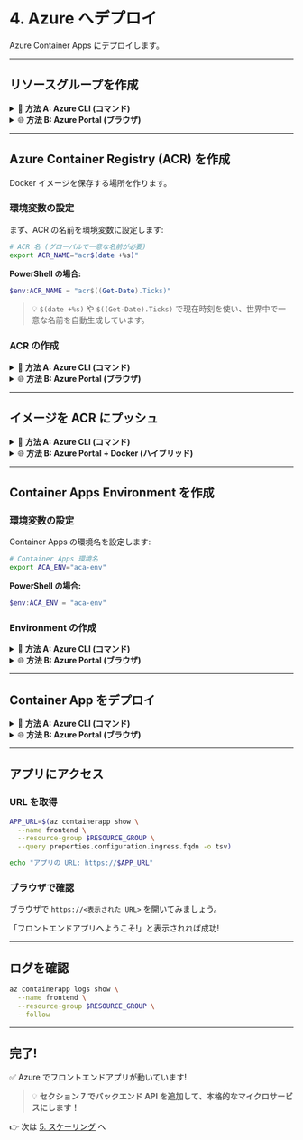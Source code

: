 # 4. Azure へデプロイ

Azure Container Apps にデプロイします。

---

## リソースグループを作成

<details>
<summary>📘 <b>方法 A: Azure CLI (コマンド)</b></summary>

```bash
az group create \
  --name $RESOURCE_GROUP \
  --location $LOCATION
```

</details>

<details>
<summary>🌐 <b>方法 B: Azure Portal (ブラウザ)</b></summary>

1. [Azure Portal](https://portal.azure.com/) を開く
2. 検索バーで「リソース グループ」を検索
3. 「+ 作成」をクリック
4. 以下を入力:
   - **サブスクリプション**: 使用するサブスクリプション
   - **リソース グループ**: `rg-workshop`
   - **リージョン**: `Japan East`
5. 「確認および作成」→「作成」

</details>

---

## Azure Container Registry (ACR) を作成

Docker イメージを保存する場所を作ります。

### 環境変数の設定

まず、ACR の名前を環境変数に設定します:

```bash
# ACR 名 (グローバルで一意な名前が必要)
export ACR_NAME="acr$(date +%s)"
```

**PowerShell の場合:**
```powershell
$env:ACR_NAME = "acr$((Get-Date).Ticks)"
```

> 💡 `$(date +%s)` や `$((Get-Date).Ticks)` で現在時刻を使い、世界中で一意な名前を自動生成しています。

### ACR の作成

<details>
<summary>📘 <b>方法 A: Azure CLI (コマンド)</b></summary>

```bash
# ACR を作成
az acr create \
  --name $ACR_NAME \
  --resource-group $RESOURCE_GROUP \
  --sku Basic \
  --admin-enabled true
```

### ACR にログイン

```bash
az acr login --name $ACR_NAME
```

</details>

<details>
<summary>🌐 <b>方法 B: Azure Portal (ブラウザ)</b></summary>

1. [Azure Portal](https://portal.azure.com/) で「リソースの作成」
2. 「コンテナー レジストリ」を検索して選択
3. 「作成」をクリック
4. 以下を入力:
   - **リソース グループ**: セクション 1 で設定した名前
   - **レジストリ名**: 一意の名前 (例: `acrworkshop12345`)
   - **場所**: `Japan East`
   - **SKU**: `Basic`
5. 「確認および作成」→「作成」
6. 作成後、ACR を開く
7. 左メニュー「アクセス キー」→「管理者ユーザー」を有効化

**ポータルで作成した場合の環境変数設定:**

```bash
# ポータルで入力したレジストリ名を設定
export ACR_NAME="acrworkshop12345"  # あなたが入力した名前に置き換え
```

**PowerShell の場合:**
```powershell
$env:ACR_NAME = "acrworkshop12345"  # あなたが入力した名前に置き換え
```

</details>

---

## イメージを ACR にプッシュ

<details>
<summary>📘 <b>方法 A: Azure CLI (コマンド)</b></summary>

### イメージにタグ付け

```bash
# ACR のログインサーバー名を取得
ACR_SERVER=$(az acr show --name $ACR_NAME --query loginServer -o tsv)

# タグ付け (frontend アプリ)
docker tag frontend:v1 $ACR_SERVER/frontend:v1
```

### プッシュ

```bash
docker push $ACR_SERVER/frontend:v1
```

</details>

<details>
<summary>🌐 <b>方法 B: Azure Portal + Docker (ハイブリッド)</b></summary>

1. Azure Portal で ACR を開く
2. 「アクセス キー」から以下をコピー:
   - **ログイン サーバー** (例: `acrworkshop12345.azurecr.io`)
   - **ユーザー名**
   - **パスワード**

3. ローカルターミナルで:

```bash
# ACR にログイン (パスワード入力を求められます)
docker login <ログインサーバー> -u <ユーザー名>

# タグ付け (frontend アプリ)
docker tag frontend:v1 <ログインサーバー>/frontend:v1

# プッシュ
docker push <ログインサーバー>/frontend:v1
```

4. Portal の ACR → 「リポジトリ」で `frontend` が表示されることを確認

</details>

---

## Container Apps Environment を作成

### 環境変数の設定

Container Apps の環境名を設定します:

```bash
# Container Apps 環境名
export ACA_ENV="aca-env"
```

**PowerShell の場合:**
```powershell
$env:ACA_ENV = "aca-env"
```

### Environment の作成

<details>
<summary>📘 <b>方法 A: Azure CLI (コマンド)</b></summary>

```bash
az containerapp env create \
  --name $ACA_ENV \
  --resource-group $RESOURCE_GROUP \
  --location $LOCATION
```

3〜5分かかります。

</details>

<details>
<summary>🌐 <b>方法 B: Azure Portal (ブラウザ)</b></summary>

1. [Azure Portal](https://portal.azure.com/) で「リソースの作成」
2. 「Container Apps」を検索して選択
3. 「作成」をクリック
4. 「Container Apps Environment の作成」セクションで「新規作成」
5. 以下を入力:
   - **環境名**: `aca-env`
   - **リージョン**: `Japan East`
6. そのまま次に進む (アプリは次のステップで作成)

**ポータルで作成した場合の環境変数設定:**

```bash
# ポータルで入力した環境名を設定
export ACA_ENV="aca-env"
```

**PowerShell の場合:**
```powershell
$env:ACA_ENV = "aca-env"
```

</details>

---

## Container App をデプロイ

<details>
<summary>📘 <b>方法 A: Azure CLI (コマンド)</b></summary>

### ACR の認証情報を取得

```bash
ACR_USERNAME=$(az acr credential show --name $ACR_NAME --query username -o tsv)
ACR_PASSWORD=$(az acr credential show --name $ACR_NAME --query passwords[0].value -o tsv)
```

### フロントエンドアプリをデプロイ

```bash
az containerapp create \
  --name frontend \
  --resource-group $RESOURCE_GROUP \
  --environment $ACA_ENV \
  --image $ACR_SERVER/frontend:v1 \
  --target-port 8080 \
  --ingress external \
  --registry-server $ACR_SERVER \
  --registry-username $ACR_USERNAME \
  --registry-password $ACR_PASSWORD \
  --cpu 0.5 \
  --memory 1.0Gi \
  --min-replicas 1 \
  --max-replicas 3
```

</details>

<details>
<summary>🌐 <b>方法 B: Azure Portal (ブラウザ)</b></summary>

1. [Azure Portal](https://portal.azure.com/) で「リソースの作成」
2. 「Container Apps」を検索して選択
3. 基本設定:
   - **リソース グループ**: セクション 1 で設定した名前
   - **コンテナー アプリ名**: `frontend`
   - **リージョン**: `Japan East`
   - **Container Apps Environment**: 先ほど作成した `aca-env` を選択

4. 「コンテナー」タブ:
   - **イメージのソース**: `Azure Container Registry`
   - **レジストリ**: 作成した ACR を選択
   - **イメージ**: `frontend`
   - **イメージ タグ**: `v1`
   - ✅ 「管理者の資格情報を使用する」にチェック

5. 「イングレス」タブ:
   - ✅ 「イングレスを有効にする」にチェック
   - **イングレス トラフィック**: `任意の場所からのトラフィックを受け入れる`
   - **ターゲット ポート**: `8080`

6. 「スケール」タブ:
   - **最小レプリカ数**: `1`
   - **最大レプリカ数**: `3`

7. 「確認および作成」→「作成」

</details>

---

## アプリにアクセス

### URL を取得

```bash
APP_URL=$(az containerapp show \
  --name frontend \
  --resource-group $RESOURCE_GROUP \
  --query properties.configuration.ingress.fqdn -o tsv)

echo "アプリの URL: https://$APP_URL"
```

### ブラウザで確認

ブラウザで `https://<表示された URL>` を開いてみましょう。

「フロントエンドアプリへようこそ!」と表示されれば成功!

---

## ログを確認

```bash
az containerapp logs show \
  --name frontend \
  --resource-group $RESOURCE_GROUP \
  --follow
```

---

## 完了!

✅ Azure でフロントエンドアプリが動いています!

> 💡 **セクション 7 でバックエンド API を追加して、本格的なマイクロサービスにします！**

👉 次は [5. スケーリング](./05-scaling.md) へ
